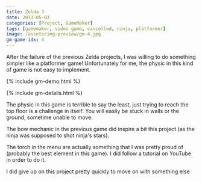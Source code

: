 ```yaml
---
title: Zelda 3
date: 2013-05-03
categories: [Project, GameMaker]
tags: [gamemaker, video game, cancelled, ninja, platformer]
image: /assets/img-preview/gm-4.jpg
gm-game-idx: 4
---
```


After the failure of the previous Zelda projects, I was willing to do something simpler like a platformer game!
Unfortunately for me, the physic in this kind of game is not easy to implement.

{% include gm-demo.html %}

{% include gm-details.html %}

The physic in this game is terrible to say the least, just trying to reach the top floor is a challenge in itself.
You will easily be stuck in walls or the ground, sometime unable to move.

The bow mechanic in the previous game did inspire a bit this project (as the ninja was supposed to shot ninja's stars).

The torch in the menu are actually something that I was pretty proud of (probably the best element in this game).
I did follow a tutorial on YouTube in order to do it.

I did give up on this project pretty quickly to move on with something else
